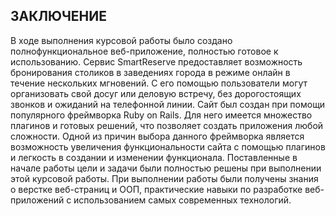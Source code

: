 ## ЗАКЛЮЧЕНИЕ
В ходе выполнения курсовой работы было создано полнофункциональное веб-приложение, полностью готовое к использованию. Сервис SmartReserve предоставляет возможность бронирования столиков в заведениях города в режиме онлайн в течение нескольких мгновений. С его помощью пользователи могут организовать свой досуг или деловую встречу, без дорогостоящих звонков и ожиданий на телефонной линии.
Сайт был создан при помощи популярного фреймворка Ruby on Rails. Для него имеется множество плагинов и готовых решений, что позволяет создать приложения любой сложности. Одной из причин выбора данного фреймворка является возможность увеличения функциональности сайта с помощью плагинов и легкость в создании и изменении функционала.
Поставленные в начале работы цели и задачи были полностью решены при выполнении этой курсовой работы. При выполнении работы были получены знания о верстке веб-страниц и ООП, практические навыки по разработке веб-приложений с использованием самых современных технологий.